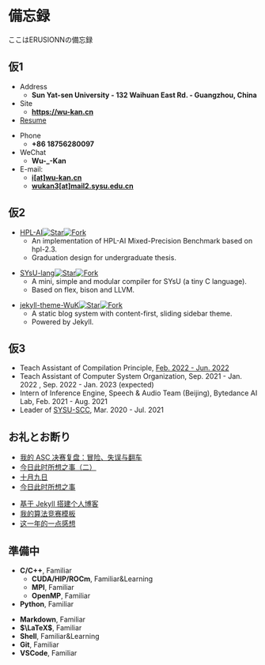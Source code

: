# 備忘録 

ここはERUSIONNの備忘録

<!-- .slide -->

## 仮1

- Address
  - **Sun Yat-sen University - 132 Waihuan East Rd. - Guangzhou, China**
- Site
  - **<https://wu-kan.cn>**
- [Resume](https://resume.wu-kan.cn/index.pdf)

<!-- .slide vertical=true -->

- Phone
  - **+86 18756280097**
- WeChat
  - **Wu-\_-Kan**
- E-mail:
  - **[i[at]wu-kan.cn](mailto:i@wu-kan.cn)**
  - **[wukan3[at]mail2.sysu.edu.cn](mailto:wukan3@mail2.sysu.edu.cn)**

<!-- .slide -->

## 仮2

<!-- .slide vertical=true -->

- [HPL-AI](https://wu-kan.cn/2021/03/14/HPL-AI/)[![Star](https://img.shields.io/github/stars/wu-kan/HPL-AI.svg)](https://github.com/wu-kan/HPL-AI)[![Fork](https://img.shields.io/github/forks/wu-kan/HPL-AI.svg)](https://github.com/wu-kan/HPL-AI/fork)
  - An implementation of HPL-AI Mixed-Precision Benchmark based on hpl-2.3.
  - Graduation design for undergraduate thesis.

<!-- .slide vertical=true -->

- [SYsU-lang](https://arcsysu.github.io/SYsU-lang/)[![Star](https://img.shields.io/github/stars/arcsysu/SYsU-lang.svg)](https://github.com/arcsysu/SYsU-lang)[![Fork](https://img.shields.io/github/forks/arcsysu/SYsU-lang.svg)](https://github.com/arcsysu/SYsU-lang/fork)
  - A mini, simple and modular compiler for SYsU (a tiny C language).
  - Based on flex, bison and LLVM.

<!-- .slide vertical=true -->

- [jekyll-theme-WuK](https://jekyll-theme-WuK.wu-kan.cn/)[![Star](https://img.shields.io/github/stars/wu-kan/wu-kan.github.io.svg)](https://github.com/wu-kan/wu-kan.github.io)[![Fork](https://img.shields.io/github/forks/wu-kan/wu-kan.github.io.svg)](https://github.com/wu-kan/wu-kan.github.io/fork)
  - A static blog system with content-first, sliding sidebar theme.
  - Powered by Jekyll.

<!-- .slide -->

## 仮3

- Teach Assistant of Compilation Principle, [Feb. 2022 - Jun. 2022](https://xianweiz.github.io/teach/dcs290/s2022.html)
- Teach Assistant of Computer System Organization, Sep. 2021 - Jan. 2022 , Sep. 2022 - Jan. 2023 (expected)
- Intern of Inference Engine, Speech & Audio Team (Beijing), Bytedance AI Lab, Feb. 2021 - Aug. 2021
- Leader of [SYSU-SCC](https://github.com/SYSU-SCC), Mar. 2020 - Jul. 2021

<!-- .slide -->

## お礼とお断り

- [我的 ASC 决赛复盘：冒险、失误与翻车](https://wu-kan.cn/2021/05/19/%E6%88%91%E7%9A%84ASC%E5%86%B3%E8%B5%9B%E5%A4%8D%E7%9B%98-%E5%86%92%E9%99%A9-%E5%A4%B1%E8%AF%AF%E4%B8%8E%E7%BF%BB%E8%BD%A6/)
- [今日此时所想之事（二）](https://wu-kan.cn/2021/02/11/%E4%BB%8A%E6%97%A5%E6%AD%A4%E6%97%B6%E6%89%80%E6%83%B3%E4%B9%8B%E4%BA%8B-%E4%BA%8C/)
- [十月九日](https://wu-kan.cn/2020/10/09/%E5%8D%81%E6%9C%88%E4%B9%9D%E6%97%A5/)
- [今日此时所想之事](https://wu-kan.cn/2020/01/24/%E4%BB%8A%E6%97%A5%E6%AD%A4%E6%97%B6%E6%89%80%E6%83%B3%E4%B9%8B%E4%BA%8B/)

<!-- .slide vertical=true -->

- [基于 Jekyll 搭建个人博客](https://wu-kan.cn/2019/01/18/%E5%9F%BA%E4%BA%8EJekyll%E6%90%AD%E5%BB%BA%E4%B8%AA%E4%BA%BA%E5%8D%9A%E5%AE%A2/)
- [我的算法竞赛模板](https://wu-kan.cn/2019/02/04/%E6%88%91%E7%9A%84%E7%AE%97%E6%B3%95%E7%AB%9E%E8%B5%9B%E6%A8%A1%E6%9D%BF/)
- [这一年的一点感想](https://wu-kan.cn/2019/07/18/%E8%BF%99%E4%B8%80%E5%B9%B4%E7%9A%84%E4%B8%80%E7%82%B9%E6%84%9F%E6%83%B3/)

<!-- .slide -->

## 準備中

<!-- .slide vertical=true -->

- **C/C++**, Familiar
  - **CUDA/HIP/ROCm**, Familiar&Learning
  - **MPI**, Familiar
  - **OpenMP**, Familiar
- **Python**, Familiar

<!-- .slide vertical=true -->

- **Markdown**, Familiar
- **$\LaTeX$**, Familiar
- **Shell**, Familiar&Learning
- **Git**, Familiar
- **VSCode**, Familiar
